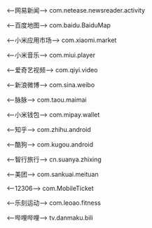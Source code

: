 <--网易新闻-->
com.netease.newsreader.activity

<--百度地图-->
com.baidu.BaiduMap

<--小米应用市场-->
com.xiaomi.market

<--小米音乐-->
com.miui.player

<--爱奇艺视频-->
com.qiyi.video

<--新浪微博-->
com.sina.weibo

<--脉脉-->
com.taou.maimai

<--小米钱包-->
com.mipay.wallet

<--知乎-->
com.zhihu.android

<--酷狗-->
com.kugou.android

<--智行旅行-->
cn.suanya.zhixing

<--美团-->
com.sankuai.meituan

<--12306-->
com.MobileTicket

<--乐刻运动-->
com.leoao.fitness

<--哔哩哔哩-->
tv.danmaku.bili
